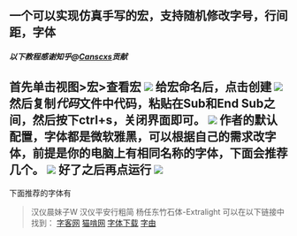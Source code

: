 ## 一个可以实现仿真手写的宏，支持随机修改字号，行间距，字体
##### 以下教程感谢知乎@[Canscxs](https://www.zhihu.com/people/cans-18-32)贡献
首先单击**视图**>**宏**>**查看宏**
![](https://pic3.zhimg.com/80/v2-cebecd2ac50c23d9bedab4f7364b81ee_1440w.jpg?source=1940ef5c)
给宏命名后，点击**创建**
![](https://pic1.zhimg.com/80/v2-21eabc8af1e99777fb076f76e3ef499b_1440w.jpg?source=1940ef5c)
然后复制*代码*文件中代码，粘贴在Sub和End Sub之间，然后按下ctrl+s，关闭界面即可。
![](https://pic4.zhimg.com/80/v2-69a97e947cec580b93d90d63d0153304_1440w.jpg?source=1940ef5c)
作者的默认配置，字体都是微软雅黑，可以根据自己的需求改字体，前提是你的电脑上有相同名称的字体，下面会推荐几个。
![](https://pic1.zhimg.com/80/v2-ba2eb2184e4ca87f7d18cdd67592007f_1440w.jpg?source=1940ef5c)
好了之后再点运行
![](https://pic1.zhimg.com/80/v2-2fbdfe1214ddc240b664eea1db03d17e_1440w.jpg?source=1940ef5c)
---
下面推荐的字体有
>汉仪晨妹子W
>汉仪平安行粗简
>杨任东竹石体-Extralight
可以在以下链接中找到：
[字客网](https://www.fontke.com/)
[猫啃网](https://www.maoken.com/)
[字体下载](https://www.qiuziti.com/)
[字由](http://www.hellofont.cn)
